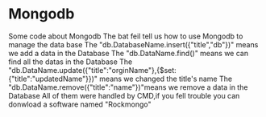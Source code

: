 # Mongodb
Some code about Mongodb
The bat feil tell us how to use Mongodb to manage the data base
The "db.DatabaseName.insert({"title","db"})" means we add a data in the Database
The "db.DataName.find()" means we can find all the datas in the Database
The "db.DataName.update({"title":"orginName"},{$set:{"title":"updatedName"}})" means we changed the title's name
The "db.DataName.remove({"title":"name"})"means we remove a data in the Database
All of them were handled by CMD,if you fell trouble you can donwload a software named "Rockmongo" 
